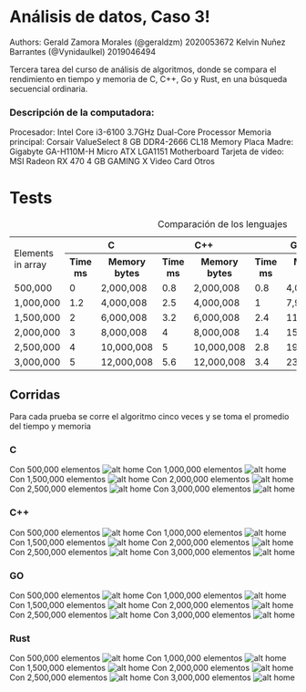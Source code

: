 # Análisis de datos, Caso 3!

Authors:
  Gerald Zamora Morales (@geraldzm) 2020053672
  Kelvin Nuñez Barrantes (@Vynidaulkel) 2019046494

Tercera tarea del curso de análisis de algoritmos, donde se compara el rendimiento en tiempo y memoria de C, C++, Go y Rust, en una búsqueda secuencial ordinaria.
### Descripción de la computadora: ###
Procesador: Intel Core i3-6100 3.7GHz Dual-Core Processor
Memoria principal: Corsair ValueSelect 8 GB DDR4-2666 CL18 Memory
Placa Madre: Gigabyte GA-H110M-H Micro ATX LGA1151 Motherboard
Tarjeta de video: MSI Radeon RX 470 4 GB GAMING X Video Card
Otros

# Tests

<table >
	<caption>Comparación de los lenguajes</caption>
	<col>  
	<colgroup  span="2"></colgroup>  <colgroup  span="2"></colgroup>
	<tr>
		<td  rowspan="2">Elements in array</td>
		<th colspan="2" >C</th>
		<th colspan="2" >C++</th>
		<th colspan="2" >Go</th>
		<th colspan="2">Rust</th>
	</tr>
	<tr>
		<th>Time ms</th> 
		<th>Memory bytes</th>
		 <th>Time ms</th>
		 <th>Memory bytes</th>
		  <th>Time ms</th>
		 <th>Memory bytes</th>
		  <th>Time ms</th>
		 <th>Memory bytes</th>
	</tr>
	<tr>
		<td>500,000</td>
		<td>0</td>
		<td>2,000,008</td>
		<td>0.8</td>
		<td>2,000,008</td>
		<td>0.8</td>
		<td>4,005,888</td>
		<td>12.4</td>
		<td>2,000,204</td>
	</tr>
		<tr>
		<td>1,000,000</td>
		<td>1.2</td>
		<td>4,000,008</td>
		<td>2.5</td>
		<td>4,000,008</td>
		<td>1</td>
		<td>7,991,700</td>
		<td>30</td>
		<td>4,000,200</td>
	</tr>
	</tr>
		<tr>
		<td>1,500,000</td>
		<td>2</td>
		<td>6,000,008</td>
		<td>3.2</td>
		<td>6,000,008</td>
		<td>2.4</td>
		<td>11,980,000</td>
		<td>36.8</td>
		<td>6,000,400</td>
	</tr>
	</tr>
		<tr>
		<td>2,000,000</td>
		<td>3</td>
		<td>8,000,008</td>
		<td>4</td>
		<td>8,000,008</td>
		<td>1.4</td>
		<td>15,950,500</td>
		<td>63.4</td>
		<td>8,000,200</td>
	</tr>
	</tr>
		<tr>
		<td>2,500,000</td>
		<td>4</td>
		<td>10,000,008</td>
		<td>5</td>
		<td>10,000,008</td>
		<td>2.8</td>
		<td>19,993,000</td>
		<td>77.4</td>
		<td>10,000,200</td>
	</tr>
	</tr>
		<tr>
		<td>3,000,000</td>
		<td>5</td>
		<td>12,000,008</td>
		<td>5.6</td>
		<td>12,000,008</td>
		<td>3.4</td>
		<td>23,991,000</td>
		<td>92.6</td>
		<td>12,000,100</td>
	</tr>
</table>


## Corridas ##
Para cada prueba se corre el algoritmo cinco veces y se toma el promedio del tiempo y memoria
### C ###
Con 500,000 elementos
![alt home]( https://i.imgur.com/yZg5E8M.png )
Con 1,000,000 elementos
![alt home]( https://i.imgur.com/xUODVkG.png )
Con 1,500,000 elementos
![alt home]( https://i.imgur.com/vRLRMgV.png)
Con 2,000,000 elementos
![alt home]( https://i.imgur.com/G3VVjqw.png )
Con 2,500,000 elementos
![alt home]( https://i.imgur.com/Bllllup.png )
Con 3,000,000 elementos
![alt home]( https://i.imgur.com/zMwHDvU.png )

### C++ ###
Con 500,000 elementos
![alt home]( https://i.imgur.com/Cq0feEy.png  )
Con 1,000,000 elementos
![alt home]( https://i.imgur.com/EW6fv6v.png )
Con 1,500,000 elementos
![alt home]( https://i.imgur.com/6PxrPSx.png )
Con 2,000,000 elementos
![alt home]( https://i.imgur.com/ywi0BTR.png )
Con 2,500,000 elementos
![alt home]( https://i.imgur.com/P6rZOaO.png )
Con 3,000,000 elementos
![alt home]( https://i.imgur.com/xsXABM5.png )

### GO ###
Con 500,000 elementos
![alt home]( https://imgur.com/a/Tg9XAQU.png )
Con 1,000,000 elementos
![alt home]( https://imgur.com/a/hT6EN1E.png )
Con 1,500,000 elementos
![alt home]( https://imgur.com/a/YRJZX35.png )
Con 2,000,000 elementos
![alt home]( https://imgur.com/a/sJAX4jp.png )
Con 2,500,000 elementos
![alt home]( https://imgur.com/a/GscTBLr.png )
Con 3,000,000 elementos
![alt home]( https://imgur.com/a/nO7wY5X.png )

### Rust ###
Con 500,000 elementos
![alt home]( https://imgur.com/a/XbXQhzH.png )
Con 1,000,000 elementos
![alt home]( https://imgur.com/a/j2BkF0J.png )
Con 1,500,000 elementos
![alt home]( https://imgur.com/a/xBkZMWc.png )
Con 2,000,000 elementos
![alt home]( https://imgur.com/a/0SYEwUk.png )
Con 2,500,000 elementos
![alt home]( https://imgur.com/a/6XlakoV.png )
Con 3,000,000 elementos
![alt home]( https://imgur.com/a/IbFynQE.png )
